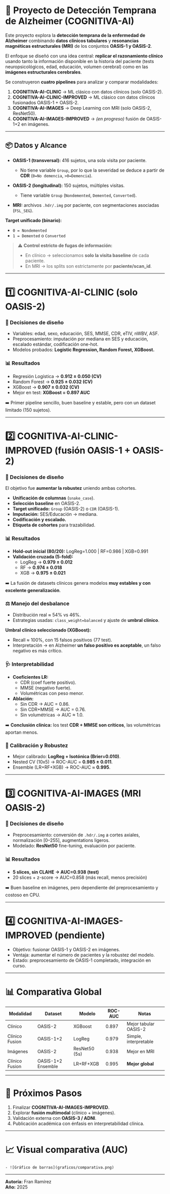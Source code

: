 # 🧠 Proyecto de Detección Temprana de Alzheimer (COGNITIVA-AI)

Este proyecto explora la **detección temprana de la enfermedad de Alzheimer** combinando **datos clínicos tabulares** y **resonancias magnéticas estructurales (MRI)** de los conjuntos **OASIS-1 y OASIS-2**.  

El enfoque se diseñó con una idea central: **replicar el razonamiento clínico** usando tanto la información disponible en la historia del paciente (tests neuropsicológicos, edad, educación, volumen cerebral) como en las **imágenes estructurales cerebrales**.  

Se construyeron **cuatro pipelines** para analizar y comparar modalidades:  

1. **COGNITIVA-AI-CLINIC** → ML clásico con datos clínicos (solo OASIS-2).  
2. **COGNITIVA-AI-CLINIC-IMPROVED** → ML clásico con datos clínicos fusionados OASIS-1 + OASIS-2.  
3. **COGNITIVA-AI-IMAGES** → Deep Learning con MRI (solo OASIS-2, ResNet50).  
4. **COGNITIVA-AI-IMAGES-IMPROVED** → *(en progreso)* fusión de OASIS-1+2 en imágenes.  

---

## 📦 Datos y Alcance

- **OASIS-1 (transversal):** 416 sujetos, una sola visita por paciente.  
  - No tiene variable `Group`, por lo que la severidad se deduce a partir de **CDR** (`0=No demencia`, `>0=Demencia`).  

- **OASIS-2 (longitudinal):** 150 sujetos, múltiples visitas.  
  - Tiene variable `Group` (`Nondemented`, `Demented`, `Converted`).  

- **MRI:** archivos `.hdr/.img` por paciente, con segmentaciones asociadas (`FSL_SEG`).  

**Target unificado (binario):**  
- `0 = Nondemented`  
- `1 = Demented` o `Converted`  

> ⚠️ **Control estricto de fugas de información:**  
> - En clínico → seleccionamos **solo la visita baseline** de cada paciente.  
> - En MRI → los splits son estrictamente por **paciente/scan_id**.  

---

# 1️⃣ COGNITIVA-AI-CLINIC (solo OASIS-2)

### 🔧 Decisiones de diseño
- Variables: edad, sexo, educación, SES, MMSE, CDR, eTIV, nWBV, ASF.  
- Preprocesamiento: imputación por mediana en SES y educación, escalado estándar, codificación one-hot.  
- Modelos probados: **Logistic Regression, Random Forest, XGBoost.**  

### 📊 Resultados
- Regresión Logística → **0.912 ± 0.050 (CV)**  
- Random Forest → **0.925 ± 0.032 (CV)**  
- XGBoost → **0.907 ± 0.032 (CV)**  
- Mejor en test: **XGBoost = 0.897 AUC**  

➡️ Primer pipeline sencillo, buen baseline y estable, pero con un dataset limitado (150 sujetos).

---

# 2️⃣ COGNITIVA-AI-CLINIC-IMPROVED (fusión OASIS-1 + OASIS-2)

### 🔧 Decisiones de diseño
El objetivo fue **aumentar la robustez** uniendo ambas cohortes.  
- **Unificación de columnas** (`snake_case`).  
- **Selección baseline** en OASIS-2.  
- **Target unificado:** `Group` (OASIS-2) o `CDR` (OASIS-1).  
- **Imputación:** SES/Educación → mediana.  
- **Codificación y escalado.**  
- **Etiqueta de cohortes** para trazabilidad.  

### 📊 Resultados
- **Hold-out inicial (80/20):** LogReg=1.000 | RF=0.986 | XGB=0.991  
- **Validación cruzada (5-fold):**  
  - LogReg → **0.979 ± 0.012**  
  - RF → **0.974 ± 0.018**  
  - XGB → **0.975 ± 0.021**  

➡️ La fusión de datasets clínicos genera modelos **muy estables y con excelente generalización**.

### ⚖️ Manejo del desbalance
- Distribución real ≈ 54% vs 46%.  
- Estrategias usadas: `class_weight=balanced` y ajuste de **umbral clínico**.  

**Umbral clínico seleccionado (XGBoost):**  
- Recall ≈ 100%, con 15 falsos positivos (77 test).  
- Interpretación → en Alzheimer **un falso positivo es aceptable**, un falso negativo es más crítico.  

### 🩺 Interpretabilidad
- **Coeficientes LR:**  
  - CDR (coef fuerte positivo).  
  - MMSE (negativo fuerte).  
  - Volumétricas con peso menor.  
- **Ablación:**  
  - Sin CDR → AUC = 0.86.  
  - Sin CDR+MMSE → AUC = 0.76.  
  - Sin volumétricas → AUC ≈ 1.0.  

➡️ **Conclusión clínica:** los test **CDR + MMSE son críticos**, las volumétricas aportan menos.  

### 🔧 Calibración y Robustez
- Mejor calibrado: **LogReg + Isotónica (Brier=0.010)**.  
- Nested CV (10x5) → ROC-AUC = **0.985 ± 0.011**.  
- Ensemble (LR+RF+XGB) → ROC-AUC ≈ **0.995**.  

---

# 3️⃣ COGNITIVA-AI-IMAGES (MRI OASIS-2)

### 🔧 Decisiones de diseño
- Preprocesamiento: conversión de `.hdr/.img` a cortes axiales, normalización [0–255], augmentations ligeros.  
- Modelado: **ResNet50** fine-tuning, evaluación por paciente.  

### 📊 Resultados
- **5 slices, sin CLAHE → AUC=0.938 (test)**  
- 20 slices + z-score → AUC=0.858 (más recall, menos precisión)  

➡️ Buen baseline en imágenes, pero dependiente del preprocesamiento y costoso en CPU.

---

# 4️⃣ COGNITIVA-AI-IMAGES-IMPROVED (pendiente)

- Objetivo: fusionar OASIS-1 y OASIS-2 en imágenes.  
- Ventaja: aumentar el número de pacientes y la robustez del modelo.  
- Estado: preprocesamiento de OASIS-1 completado, integración en curso.  

---

# 📊 Comparativa Global

| Modalidad       | Dataset            | Modelo        | ROC-AUC | Notas |
|-----------------|--------------------|---------------|---------|-------|
| Clínico         | OASIS-2            | XGBoost       | 0.897   | Mejor tabular OASIS-2 |
| Clínico Fusion  | OASIS-1+2          | LogReg        | 0.979   | Simple, interpretable |
| Imágenes        | OASIS-2            | ResNet50 (5s) | 0.938   | Mejor en MRI |
| Clínico Fusion  | OASIS-1+2 Ensemble | LR+RF+XGB     | 0.995   | **Mejor global** |

---

# 🚀 Próximos Pasos

1. Finalizar **COGNITIVA-AI-IMAGES-IMPROVED**.  
2. Explorar **fusión multimodal** (clínico + imágenes).  
3. Validación externa con **OASIS-3 / ADNI**.  
4. Publicación académica con énfasis en interpretabilidad clínica.  

---

# 📈 Visual comparativa (AUC)

    - ![Gráfico de barras](graficos/comparativa.png)

---

**Autoría:** Fran Ramírez  
**Año:** 2025

